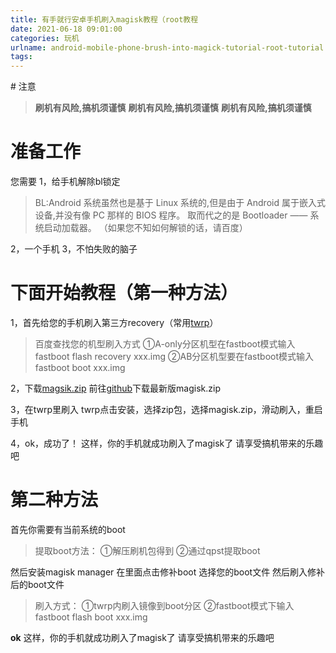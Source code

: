 ```yaml
---
title: 有手就行安卓手机刷入magisk教程（root教程
date: 2021-06-18 09:01:00
categories: 玩机
urlname: android-mobile-phone-brush-into-magick-tutorial-root-tutorial
tags:
---
```

<!--markdown--># 注意
>**刷机有风险,搞机须谨慎**
>**刷机有风险,搞机须谨慎**
>**刷机有风险,搞机须谨慎**

# 准备工作
您需要
1，给手机解除bl锁定
> BL:Android 系统虽然也是基于 Linux 系统的,但是由于 Android 属于嵌入式设备,并没有像 PC 那样的 BIOS 程序。 取而代之的是 Bootloader —— 系统启动加载器。
（如果您不知如何解锁的话，请百度）

2，一个手机
3，不怕失败的脑子

# 下面开始教程（第一种方法）
1，首先给您的手机刷入第三方recovery（常用[twrp][1]）
>百度查找您的机型刷入方式
①A-only分区机型在fastboot模式输入fastboot flash recovery xxx.img
②AB分区机型要在fastboot模式输入fastboot boot xxx.img

2，下载[magsik.zip][2]
前往[github][2]下载最新版magisk.zip

3，在twrp里刷入
twrp点击安装，选择zip包，选择magisk.zip，滑动刷入，重启手机

4，ok，成功了！
这样，你的手机就成功刷入了magisk了
请享受搞机带来的乐趣吧

# 第二种方法
首先你需要有当前系统的boot
>提取boot方法：
①解压刷机包得到
②通过qpst提取boot

然后安装magisk manager
在里面点击修补boot
选择您的boot文件
然后刷入修补后的boot文件
>刷入方式：
①twrp内刷入镜像到boot分区
②fastboot模式下输入fastboot flash boot xxx.img

**ok**
这样，你的手机就成功刷入了magisk了
请享受搞机带来的乐趣吧


  [1]: http://twrp.me
  [2]: https://github.com/topjohnwu/Magisk/releases